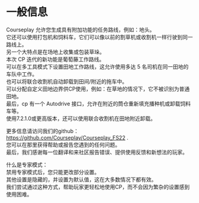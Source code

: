 # 一般信息
  
Courseplay 允许您生成具有附加功能的任务路线，例如：地头。  
它还可以使用打包机和饲料车，它们可以像以前的割草机或收割机一样行驶到同一路线上。  
另一个大特点是在场地上收集或包装草垛。  
本次 CP 迭代的新功能是葡萄藤工作路线。  
可以在多工具模式下设置田地工作路线，这允许使用多达 5 名司机在同一田地的车队中工作。  
也可以将联合收割机自动卸载到田间/附近的拖车中。  
可以分配自定义田地边界供CP使用，例如：在草地的情况下，它不被识别为普通田地。  
最后，cp 有一个 Autodrive 接口，允许在附近的筒仓重新填充播种机或卸载饲料车等。  
使用7.2.1.0或更高版本，还可以使用联合收割机在田地附近卸载。  
  
更多信息请访问我们的github： https://github.com/Courseplay/Courseplay_FS22 .  
您可以在那里获得帮助或报告您遇到的任何问题。  
最后，我们感谢每一位翻译和来社区报告错误、提供使用反馈和新想法的玩家。  
  
什么是专家模式：  
禁用专家模式后，您只能更改部分设置。  
其他设置是隐藏的，并设置为默认值，这在大多数情况下都有效。  
我们尝试通过这种方式，帮助玩家更轻松地使用CP，而不会因为繁杂的设置感到使用困难。  
